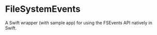 # FileSystemEvents

A Swift wrapper (with sample app) for using the FSEvents API natively in Swift.
